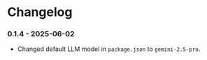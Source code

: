 # Changelog

### 0.1.4 - 2025-06-02
- Changed default LLM model in `package.json` to `gemini-2.5-pro`.
